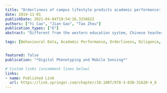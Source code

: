 ```yaml
---
title: "Orderliness of campus lifestyle predicts academic performance: A case study in Chinese university"
date: 2019-11-01
publishDate: 2021-04-04T19:54:26.325862Z
authors: ["Yi Cao", "Jian Gao", "Tao Zhou"]
publication_types: ["6"]
abstract: "Different from the western education system, Chinese teachers and parents strongly encourage students to have a regular lifestyle. However, due to the lack of large-scale behavioral data, the relation between living patterns and academic performance remains poorly understood. In this chapter, we analyze large-scale behavioral records of 18,960 students within a Chinese university campus. In particular, we introduce orderliness, a novel entropy-based metric, to measure the regularity of campus lifestyle. Empirical analyses demonstrate that orderliness is significantly and positively correlated with academic performance, and it can improve the prediction accuracy on academic performance at the presence of diligence, another behavioral metric that estimates students’ studying hardness. This work supports the eastern pedagogy that emphasizes the value of regular lifestyle."

tags: [Behavioural Data, Academic Performance, Orderliness, Diligence, Student Lifestyle]


featured: false
publication: "*Digital Phenotyping and Mobile Sensing*"

# Custom links (uncomment lines below)
links:
- name: Published Link
  url: https://link.springer.com/chapter/10.1007/978-3-030-31620-4_8
---
```


